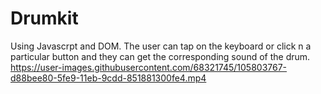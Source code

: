 # Drumkit
Using Javascrpt and DOM. The user can tap on the keyboard or click n a particular button and they can get the corresponding sound of the drum.
https://user-images.githubusercontent.com/68321745/105803767-d88bee80-5fe9-11eb-9cdd-851881300fe4.mp4
